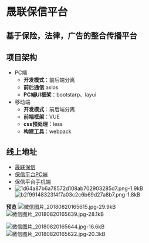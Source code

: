 # 晟联保信平台

基于保险，法律，广告的整合传播平台
---
## 项目架构
- PC端
    - **开发模式**：前后端分离
    - **前后通信**:axios
    - **PC端UI框架**：bootstarp、layui
- 移动端
    -  **开发模式**：前后端分离
    -  **前端框架**：VUE
    -  **css预处理**：less
    - **构建工具**：webpack


## 线上地址
- [晟联保信][1]
- [保信平台PC端][2]
- 保信平台手机端
- ![1d64a87b6a78572d108ab702903285d7.png-1.9kB][3] ![b2f99148323f4f7a03c2c6b69d27a8b7.png-1.8kB][4]


**预览**
![微信图片_20180820165615.jpg-29.9kB][5] ![微信图片_20180820165639.jpg-28.1kB][6]

![微信图片_20180820165644.jpg-16.6kB][7] ![微信图片_20180820165622.jpg-20.3kB][8]


  [1]: http://www.sinelinked.com
  [2]: http://ii.sinelinked.com/
  [3]: http://static.zybuluo.com/wp0214/jn8b4khq1f4bg3xrll84pzvq/1d64a87b6a78572d108ab702903285d7.png
  [4]: http://static.zybuluo.com/wp0214/1rh5lguesvw18gjk8kwkxlvh/b2f99148323f4f7a03c2c6b69d27a8b7.png
  [5]: http://static.zybuluo.com/wp0214/j9j9sehveon8j6tb6n8682nz/%E5%BE%AE%E4%BF%A1%E5%9B%BE%E7%89%87_20180820165615.jpg
  [6]: http://static.zybuluo.com/wp0214/npvs25yl7v660me5dr67cxgw/%E5%BE%AE%E4%BF%A1%E5%9B%BE%E7%89%87_20180820165639.jpg
  [7]: http://static.zybuluo.com/wp0214/mg2e8yne9ds4btf2eeaquf1k/%E5%BE%AE%E4%BF%A1%E5%9B%BE%E7%89%87_20180820165644.jpg
  [8]: http://static.zybuluo.com/wp0214/mg5acoa9ua1u2wpy9r75lr7w/%E5%BE%AE%E4%BF%A1%E5%9B%BE%E7%89%87_20180820165622.jpg
